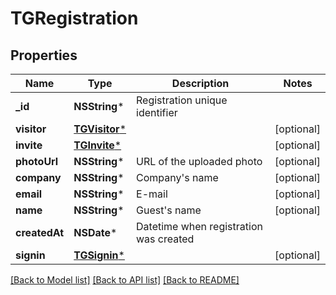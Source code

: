 # TGRegistration

## Properties
Name | Type | Description | Notes
------------ | ------------- | ------------- | -------------
**_id** | **NSString*** | Registration unique identifier | 
**visitor** | [**TGVisitor***](TGVisitor.md) |  | [optional] 
**invite** | [**TGInvite***](TGInvite.md) |  | [optional] 
**photoUrl** | **NSString*** | URL of the uploaded photo | [optional] 
**company** | **NSString*** | Company&#39;s name | [optional] 
**email** | **NSString*** | E-mail | [optional] 
**name** | **NSString*** | Guest&#39;s name | [optional] 
**createdAt** | **NSDate*** | Datetime when registration was created | 
**signin** | [**TGSignin***](TGSignin.md) |  | [optional] 

[[Back to Model list]](../README.md#documentation-for-models) [[Back to API list]](../README.md#documentation-for-api-endpoints) [[Back to README]](../README.md)


